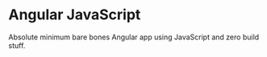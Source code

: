 # Angular JavaScript
Absolute minimum bare bones Angular app using JavaScript and zero build stuff.
